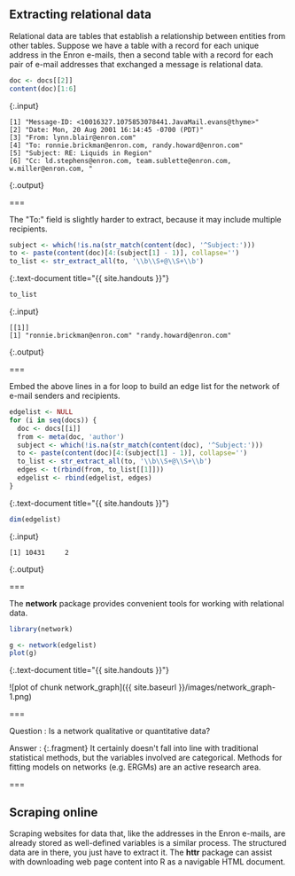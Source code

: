 ---
---

## Extracting relational data

Relational data are tables that establish a relationship between entities from other tables. Suppose we have a table with a record for each unique address in the Enron e-mails, then a second table with a record for each pair of e-mail addresses that exchanged a message is relational data.


~~~r
doc <- docs[[2]]
content(doc)[1:6]
~~~
{:.input}
~~~
[1] "Message-ID: <10016327.1075853078441.JavaMail.evans@thyme>"               
[2] "Date: Mon, 20 Aug 2001 16:14:45 -0700 (PDT)"                             
[3] "From: lynn.blair@enron.com"                                              
[4] "To: ronnie.brickman@enron.com, randy.howard@enron.com"                   
[5] "Subject: RE: Liquids in Region"                                          
[6] "Cc: ld.stephens@enron.com, team.sublette@enron.com, w.miller@enron.com, "
~~~
{:.output}

===

The "To:" field is slightly harder to extract, because it may include multiple recipients.


~~~r
subject <- which(!is.na(str_match(content(doc), '^Subject:')))
to <- paste(content(doc)[4:(subject[1] - 1)], collapse='')
to_list <- str_extract_all(to, '\\b\\S+@\\S+\\b')
~~~
{:.text-document title="{{ site.handouts }}"}


~~~r
to_list
~~~
{:.input}
~~~
[[1]]
[1] "ronnie.brickman@enron.com" "randy.howard@enron.com"   
~~~
{:.output}

===

Embed the above lines in a for loop to build an edge list for the network of e-mail senders and recipients.


~~~r
edgelist <- NULL
for (i in seq(docs)) {
  doc <- docs[[i]]
  from <- meta(doc, 'author')
  subject <- which(!is.na(str_match(content(doc), '^Subject:')))
  to <- paste(content(doc)[4:(subject[1] - 1)], collapse='')
  to_list <- str_extract_all(to, '\\b\\S+@\\S+\\b')
  edges <- t(rbind(from, to_list[[1]]))
  edgelist <- rbind(edgelist, edges)
}
~~~
{:.text-document title="{{ site.handouts }}"}


~~~r
dim(edgelist)
~~~
{:.input}
~~~
[1] 10431     2
~~~
{:.output}

===

The **network** package provides convenient tools for working with relational data.


~~~r
library(network)

g <- network(edgelist)
plot(g)
~~~
{:.text-document title="{{ site.handouts }}"}

![plot of chunk network_graph]({{ site.baseurl }}/images/network_graph-1.png)

===

Question
: Is a network qualitative or quantitative data?

Answer
: {:.fragment} It certainly doesn't fall into line with traditional statistical methods, but the variables involved are categorical. Methods for fitting models on networks (e.g. ERGMs) are an active research area.

===

## Scraping online

Scraping websites for data that, like the addresses in the Enron e-mails, are already stored as well-defined variables is a similar process. The structured data are in there, you just have to extract it. The **httr** package can assist with downloading web page content into R as a navigable HTML document.
